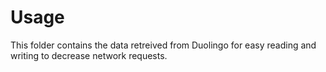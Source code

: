# Usage

This folder contains the data retreived from Duolingo for easy reading and writing to decrease network requests.
